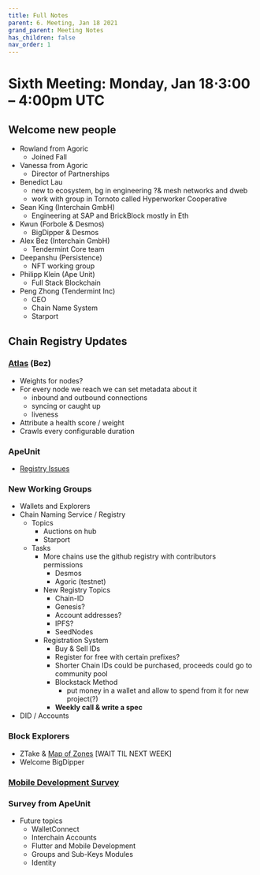 ```yaml
---
title: Full Notes
parent: 6. Meeting, Jan 18 2021
grand_parent: Meeting Notes
has_children: false
nav_order: 1
---
```


# **Sixth Meeting: Monday, Jan 18⋅3:00 – 4:00pm UTC**


## Welcome new people
* Rowland from Agoric
	* Joined Fall
* Vanessa from Agoric
	* Director of Partnerships
* Benedict Lau
	* new to ecosystem, bg in engineering ?& mesh networks and dweb
	* work with group in Tornoto called Hyperworker Cooperative
* Sean King (Interchain GmbH)
	* Engineering at SAP and BrickBlock mostly in Eth
* Kwun (Forbole & Desmos)
	* BigDipper & Desmos
* Alex Bez (Interchain GmbH)
	* Tendermint Core team
* Deepanshu (Persistence)
	* NFT working group
* Philipp Klein (Ape Unit)
	* Full Stack Blockchain
* Peng Zhong (Tendermint Inc)
	* CEO
	* Chain Name System
	* Starport


## Chain Registry Updates
### [Atlas](https://atlas.cosmos.network) (Bez)
* Weights for nodes?
* For every node we reach we can set metadata about it
	* inbound and outbound connections
	* syncing or caught up
	* liveness
* Attribute a health score / weight
* Crawls every configurable duration
### ApeUnit
* [Registry Issues](https://github.com/cosmos/registry/issues)
### New Working Groups
* Wallets and Explorers
* Chain Naming Service / Registry
	* Topics
		* Auctions on hub
		* Starport
	* Tasks
		* More chains use the github registry with contributors permissions
			* Desmos
			* Agoric (testnet)
		* New Registry Topics
			* Chain-ID
			* Genesis?
			* Account addresses?
			* IPFS?
			* SeedNodes
		* Registration System
			* Buy & Sell IDs
			* Register for free with certain prefixes?
			* Shorter Chain IDs could be purchased, proceeds could go to community pool
			* Blockstack Method
				* put money in a wallet and allow to spend from it for new project(?)
			* **Weekly call & write a spec**
* DID / Accounts
### Block Explorers
* ZTake & [Map of Zones](https://mapofzones.com/) [WAIT TIL NEXT WEEK]
* Welcome BigDipper

### [Mobile Development Survey](https://docs.google.com/forms/d/e/1FAIpQLSfS1lBtCBtPtpCzoBfPw78XmIV-V04N0DIrAYcuq0OQJ2kMAw/viewform)
### Survey from ApeUnit
* Future topics
	* WalletConnect
	* Interchain Accounts
	* Flutter and Mobile Development
	* Groups and Sub-Keys Modules
	* Identity